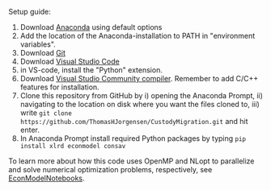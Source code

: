 Setup guide:
1. Download [Anaconda](https://www.anaconda.com/download) using default options
2. Add the location of the Anaconda-installation to PATH in "environment variables".
3. Download [Git](https://git-scm.com/download/win)
4. Download [Visual Studio Code](https://code.visualstudio.com/download)
5. in VS-code, install the "Python" extension. 
6. Download [Visual Studio Community compiler](https://visualstudio.microsoft.com/vs/features/cplusplus/). Remember to add C/C++ features for installation.
7. Clone this repository from GitHub by i) opening the Anaconda Prompt, ii) navigating to the location on disk where you want the files cloned to, iii) write `git clone https://github.com/ThomasHJorgensen/CustodyMigration.git` and hit enter.
8. In Anaconda Prompt install required Python packages by typing `pip install xlrd econmodel consav`

To learn more about how this code uses OpenMP and NLopt to parallelize and solve numerical optimization problems, respectively, see [EconModelNotebooks](https://github.com/NumEconCopenhagen/EconModelNotebooks).
